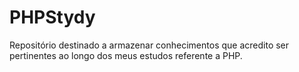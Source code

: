 # PHPStydy
Repositório destinado a armazenar conhecimentos que acredito ser pertinentes ao longo dos meus estudos referente a PHP.
